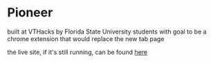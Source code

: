 Pioneer
=========
built at VTHacks by Florida State University students with goal to be a chrome extension that would replace the new tab page

the live site, if it's still running, can be found [here](http://162.242.233.97/webgl-globe/globe/)
